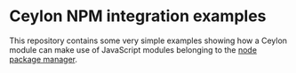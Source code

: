 # Ceylon NPM integration examples

This repository contains some very simple examples showing
how a Ceylon module can make use of JavaScript modules
belonging to the [node package manager][npm].

[npm]: https://www.npmjs.com/



